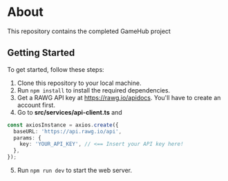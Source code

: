# About

This repository contains the completed GameHub project

## Getting Started

To get started, follow these steps:

1. Clone this repository to your local machine.
2. Run `npm install` to install the required dependencies.
3. Get a RAWG API key at https://rawg.io/apidocs. You'll have to create an account first.
4. Go to **src/services/api-client.ts** and 
```ts
const axiosInstance = axios.create({
  baseURL: 'https://api.rawg.io/api',
  params: {
    key: 'YOUR_API_KEY', // <== Insert your API key here!
  },
});
```
5. Run `npm run dev` to start the web server.
